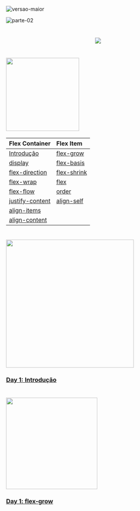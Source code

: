 ![versao-maior](https://user-images.githubusercontent.com/57417305/80772249-6fe01600-8b2c-11ea-8926-c8c969dfa8c8.gif)

![parte-02](https://user-images.githubusercontent.com/57417305/80775418-efbeae00-8b35-11ea-97b0-7eba5ac0bff1.gif)


<h1 align="center">
  <img src="https://user-images.githubusercontent.com/57417305/80778043-77f48180-8b3d-11ea-8c94-bfbd472b30cf.gif" />
</h1>
<h1 align="">
  <img width="200px" src="https://user-images.githubusercontent.com/57417305/80775981-88a1f900-8b37-11ea-95dd-0e69686f1365.gif" />
</h1>

| Flex Container                     |  Flex Item
| :---                               |  :--- 
| [Introdução](#flexbox-intro)       |  [flex-grow](#flex-grow)
| [display](#flex-container-display) |  [flex-basis](#flex-basis)
| [flex-direction](#flex-direction)  |  [flex-shrink](#flex-shrink)
| [flex-wrap](#flex-wrap)            |  [flex](#flex)
| [flex-flow](#flex-flow)            |  [order](#order)
| [justify-content](#justify-content)|  [align-self](#align-self)
| [align-items](#align-items)        |
| [align-content](#align-content)    |


<h1 align="">
  <img width="350px" src="https://user-images.githubusercontent.com/57417305/80779651-ae80cb00-8b42-11ea-881a-f2ea7383e299.gif" />
</h1>

### [Day 1: Introdução](#flexbox-intro)

<h1 align="">
  <img width="250px" src="https://user-images.githubusercontent.com/57417305/80779876-5bf3de80-8b43-11ea-9bd6-728e2f6f2dd2.gif" />
</h1>

### [Day 1: flex-grow](#flex-grow)
